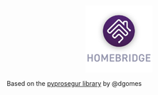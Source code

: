 
<p align="center">

<img src="https://github.com/homebridge/branding/raw/master/logos/homebridge-wordmark-logo-vertical.png" width="150">

</p>

Based on the <a href="https://github.com/dgomes/pyprosegur" target="_blank">pyprosegur library</a> by @dgomes